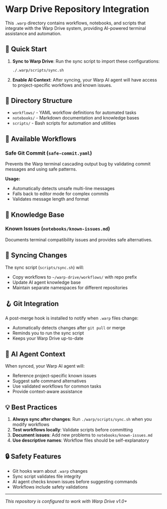 # Warp Drive Repository Integration

This `.warp` directory contains workflows, notebooks, and scripts that integrate with the Warp Drive system, providing AI-powered terminal assistance and automation.

## 🚀 Quick Start

1. **Sync to Warp Drive**: Run the sync script to import these configurations:
   ```bash
   ./.warp/scripts/sync.sh
   ```

2. **Enable AI Context**: After syncing, your Warp AI agent will have access to project-specific workflows and known issues.

## 📁 Directory Structure

- `workflows/` - YAML workflow definitions for automated tasks
- `notebooks/` - Markdown documentation and knowledge bases  
- `scripts/` - Bash scripts for automation and utilities

## 🔧 Available Workflows

### Safe Git Commit (`safe-commit.yaml`)
Prevents the Warp terminal cascading output bug by validating commit messages and using safe patterns.

**Usage:**
- Automatically detects unsafe multi-line messages
- Falls back to editor mode for complex commits
- Validates message length and format

## 📖 Knowledge Base

### Known Issues (`notebooks/known-issues.md`)
Documents terminal compatibility issues and provides safe alternatives.

## 🔄 Syncing Changes

The sync script (`scripts/sync.sh`) will:
- Copy workflows to `~/warp-drive/workflows/` with repo prefix
- Update AI agent knowledge base
- Maintain separate namespaces for different repositories

## 🪝 Git Integration

A post-merge hook is installed to notify when `.warp` files change:
- Automatically detects changes after `git pull` or merge
- Reminds you to run the sync script
- Keeps your Warp Drive up-to-date

## 🤖 AI Agent Context

When synced, your Warp AI agent will:
- Reference project-specific known issues
- Suggest safe command alternatives
- Use validated workflows for common tasks
- Provide context-aware assistance

## 💡 Best Practices

1. **Always sync after changes**: Run `./warp/scripts/sync.sh` when you modify workflows
2. **Test workflows locally**: Validate scripts before committing
3. **Document issues**: Add new problems to `notebooks/known-issues.md`
4. **Use descriptive names**: Workflow files should be self-explanatory

## 🔒 Safety Features

- Git hooks warn about `.warp` changes
- Sync script validates file integrity  
- AI agent checks known issues before suggesting commands
- Workflows include safety validations

---

*This repository is configured to work with Warp Drive v1.0+*
